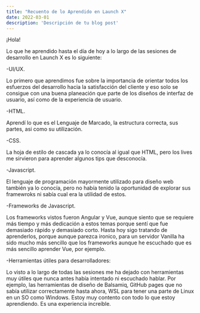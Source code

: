 ```yaml
---
title: "Recuento de lo Aprendido en Launch X"
date: 2022-03-01
description: 'Descripción de tu blog post'
---
```


¡Hola!


Lo que he aprendido hasta el día de hoy a lo largo de las sesiones de desarrollo en Launch X es lo siguiente:

-UI/UX.

Lo primero que aprendimos fue sobre la importancia de orientar todos los esfuerzos del desarrollo hacia la satisfacción del cliente 
y eso solo se consigue con una buena planeación que parte de los diseños de interfaz de usuario, así como de la experiencia de usuario.

-HTML.

Aprendí lo que es el Lenguaje de Marcado, la estructura correcta, sus partes, asi como su utilización.

-CSS. 

La hoja de estilo de cascada ya lo conocía al igual que HTML, pero los lives me sirvieron para aprender algunos tips que desconocía.

-Javascript.

El lenguaje de programación mayormente utilizado para diseño web también ya lo conocía, pero no había tenido la oportunidad de explorar sus framewroks ni sabía cual 
era la utilidad de estos.

-Frameworks de Javascript.

Los frameworks vistos fueron Angular y Vue, aunque siento que se requiere más tiempo y más dedicación a estos temas porque sentí que fue demasiado rápido y demasiado corto.
Hasta hoy sigo tratando de aprenderlos, porque aunque parezca ironico, para un servidor Vanilla ha sido mucho más sencillo que los frameworks aunque he escuchado que es más
sencillo aprender Vue, por ejemplo.

-Herramientas útiles para desarrolladores:

Lo visto a lo largo de todas las sesiones me ha dejado con herramientas muy útiles que nunca antes había intentado ni escuchado hablar. Por ejemplo, 
las herramientas de diseño de Balsamiq, GitHub pages que no sabía utilizar correctamente hasta ahora, WSL para tener una parte de Linux en un SO como Windows.
Estoy muy contento con todo lo que estoy aprendiendo. Es una experiencia increíble.
